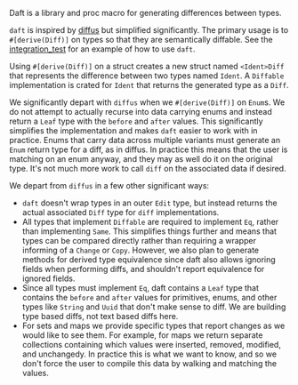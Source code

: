 Daft is a library and proc macro for generating differences between types.

`daft` is inspired by [diffus](https://github.com/distil/diffus) but
simplified significantly. The primary usage is to `#[derive(Diff)]`
on types so that they are semantically diffable. See the
[integration_test](https://github.com/oxidecomputer/daft/blob/main/daft-derive/tests/integration_test.rs)
for an example of how to use `daft`.

Using `#[derive(Diff)]` on a struct creates a new struct named `<Ident>Diff`
that represents the difference between two types named `Ident`. A `Diffable`
implementation is crated for `Ident` that returns the generated type as a
`Diff`.

We significantly depart with `diffus` when we `#[derive(Diff)]` on `Enum`s. We
do not attempt to actually recurse into data carrying enums and instead return a
`Leaf` type with the `before` and `after` values. This significantly simplifies
the implementation and makes `daft` easier to work with in practice. Enums that
carry data across multiple variants must generate an `Enum` return type for a
diff, as in diffus. In practice this means that the user is matching on an enum
anyway, and they may as well do it on the original type. It's not much more work
to call `diff` on the associated data if desired.

We depart from `diffus` in a few other significant ways:

* `daft` doesn't wrap types in an outer `Edit` type, but instead returns the
actual associated `Diff` type for `diff` implementations.
* All types that implement `Diffable` are required to implement `Eq`, rather
than implementing `Same`. This simplifies things further and means that
types can be compared directly rather than requiring a wrapper informing of a
`Change` or `Copy`. However, we also plan to generate methods for derived type
equivalence since daft also allows ignoring fields when performing diffs,
and shouldn't report equivalence for ignored fields.
* Since all types must implement `Eq`, daft contains a `Leaf` type that contains
the `before` and `after` values for primitives, enums, and other types like
`String` and `Uuid` that don't make sense to diff. We are building type based
diffs, not text based diffs here.
* For sets and maps we provide specific types that report changes as we
would like to see them. For example, for maps we return separate collections
containing which values were inserted, removed, modified, and unchangedy. In
practice this is what we want to know, and so we don't force the user to compile
this data by walking and matching the values.
